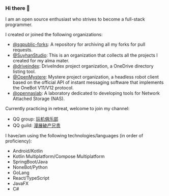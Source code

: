 ### Hi there 👋

I am an open source enthusiast who strives to become a full-stack programmer.

I created or joined the following organizations:
+ [@sgpublic-forks](https://github.com/sgpublic-forks): A repository for archiving all my forks for pull requests.
+ [@SuyhanStudio](https://github.com/SuyhanStudio): This is an organization that collects all the projects I created for my alma mater.
+ [@driveindex](https://github.com/driveindex): DriveIndex project organization, a OneDrive directory listing tool.
+ [@OpenMystere](https://github.com/OpenMystere): Mystere project organization, a headless robot client based on the official API of instant messaging software that implements the OneBot V11/V12 protocol.
+ [@opennaslab](https://github.com/opennaslab): A laboratory dedicated to developing tools for Network Attached Storage (NAS).

Currently practicing in retreat, welcome to join my channel:

+ QQ group: [玩机俱乐部](https://qm.qq.com/q/BVOI62wwdW)
+ QQ guild: [漫展破产兄贵](https://pd.qq.com/s/yynbipji)

I have/am using the following technologies/languages (in order of proficiency):

+ Android/Kotlin
+ Kotlin Multiplatform/Compose Multiplatform
+ SpringBoot/Java
+ NoneBot/Python
+ GoLang
+ React/TypeScript
+ JavaFX
+ C#

<picture>
  <source media="(prefers-color-scheme: dark)" srcset="https://github-readme-stats.vercel.app/api?username=sgpublic&show_icons=true&count_private=true&theme=github_dark">
  <source media="(prefers-color-scheme: light)" srcset="https://github-readme-stats.vercel.app/api?username=sgpublic&show_icons=true&count_private=true">
  <img alt="" src="https://github-readme-stats.vercel.app/api?username=sgpublic&show_icons=true&count_private=true">
</picture>
<picture>
  <source media="(prefers-color-scheme: dark)" srcset="https://github-readme-stats.vercel.app/api/top-langs?username=sgpublic&theme=github_dark">
  <source media="(prefers-color-scheme: light)" srcset="https://github-readme-stats.vercel.app/api/top-langs?username=sgpublic">
  <img alt="" src="https://github-readme-stats.vercel.app/api/top-langs?username=sgpublic">
</picture>
